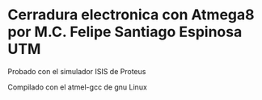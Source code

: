# Cerradura electronica con Atmega8 por M.C. Felipe Santiago Espinosa UTM
<p>Probado con el simulador ISIS de Proteus</p>
<p>Compilado con el atmel-gcc de gnu Linux</p>